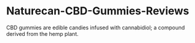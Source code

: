 # Naturecan-CBD-Gummies-Reviews
CBD gummies are edible candies infused with cannabidiol; a compound derived from the hemp plant. 
